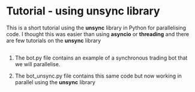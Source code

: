 # Tutorial - using unsync library

This is a short tutorial using the **unsync** library in Python for parallelising code. I thought this was easier than using **asyncio** or **threading** and there are few tutorials on the **unsync** library

##

1. The bot.py file contains an example of a synchronous trading bot that we will parallelise.

2. The bot_unsync.py file contains this same code but now working in parallel using the **unsync** library
